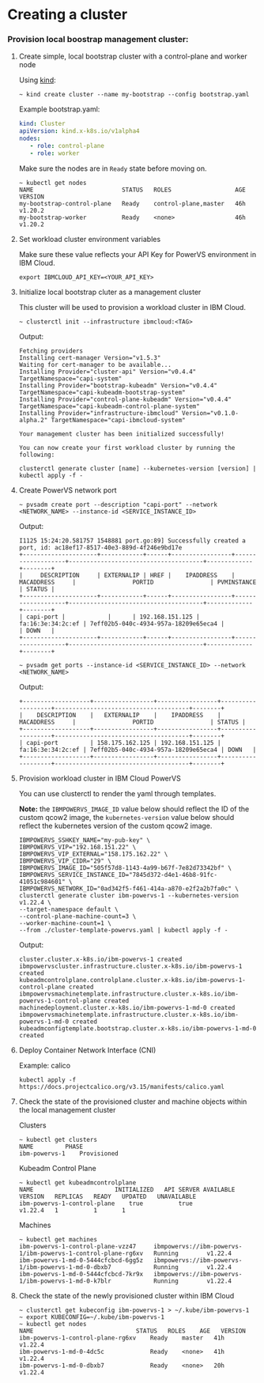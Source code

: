# Creating a cluster

### Provision local boostrap management cluster:

1. Create simple, local bootstrap cluster with a control-plane and worker node

    Using [kind](https://kind.sigs.k8s.io/docs/user/quick-start/):

    ```console
    ~ kind create cluster --name my-bootstrap --config bootstrap.yaml
    ```

    Example bootstrap.yaml:
    ```yaml
    kind: Cluster
    apiVersion: kind.x-k8s.io/v1alpha4
    nodes:
       - role: control-plane
       - role: worker
    ```

    Make sure the nodes are in `Ready` state before moving on.

    ```console
    ~ kubectl get nodes
    NAME                         STATUS   ROLES                  AGE   VERSION
    my-bootstrap-control-plane   Ready    control-plane,master   46h   v1.20.2
    my-bootstrap-worker          Ready    <none>                 46h   v1.20.2
    ```

2. Set workload cluster environment variables

    Make sure these value reflects your API Key for PowerVS environment in IBM Cloud.

    ```console
    export IBMCLOUD_API_KEY=<YOUR_API_KEY>
    ```

3. Initialize local bootstrap cluter as a management cluster

    This cluster will be used to provision a workload cluster in IBM Cloud.

    ```console
    ~ clusterctl init --infrastructure ibmcloud:<TAG>
    ```

    Output:
    ```console
    Fetching providers
    Installing cert-manager Version="v1.5.3"
    Waiting for cert-manager to be available...
    Installing Provider="cluster-api" Version="v0.4.4" TargetNamespace="capi-system"
    Installing Provider="bootstrap-kubeadm" Version="v0.4.4" TargetNamespace="capi-kubeadm-bootstrap-system"
    Installing Provider="control-plane-kubeadm" Version="v0.4.4" TargetNamespace="capi-kubeadm-control-plane-system"
    Installing Provider="infrastructure-ibmcloud" Version="v0.1.0-alpha.2" TargetNamespace="capi-ibmcloud-system"

    Your management cluster has been initialized successfully!

    You can now create your first workload cluster by running the following:

    clusterctl generate cluster [name] --kubernetes-version [version] | kubectl apply -f -
    ```

4. Create PowerVS network port

    ```console
    ~ pvsadm create port --description "capi-port" --network <NETWORK_NAME> --instance-id <SERVICE_INSTANCE_ID>
    ```

    Output:
    ```console
    I1125 15:24:20.581757 1548881 port.go:89] Successfully created a port, id: ac18ef17-8517-40e3-889d-4f246e9bd17e
    +---------------------+------------+------+-----------------+-------------------+--------------------------------------+-------------+--------+
    |     DESCRIPTION     | EXTERNALIP | HREF |    IPADDRESS    |    MACADDRESS     |                PORTID                | PVMINSTANCE | STATUS |
    +---------------------+------------+------+-----------------+-------------------+--------------------------------------+-------------+--------+
    | capi-port |            |      | 192.168.151.125 | fa:16:3e:34:2c:ef | 7eff02b5-040c-4934-957a-18209e65eca4 |             | DOWN   |
    +---------------------+------------+------+-----------------+-------------------+--------------------------------------+-------------+--------+
    ```

    ```console
    ~ pvsadm get ports --instance-id <SERVICE_INSTANCE_ID> --network <NETWORK_NAME>
    ```

    Output:
    ```console
    +-------------------+-----------------+-----------------+-------------------+--------------------------------------+--------+
    |    DESCRIPTION    |   EXTERNALIP    |    IPADDRESS    |    MACADDRESS     |                PORTID                | STATUS |
    +-------------------+-----------------+-----------------+-------------------+--------------------------------------+--------+
    | capi-port         | 158.175.162.125 | 192.168.151.125 | fa:16:3e:34:2c:ef | 7eff02b5-040c-4934-957a-18209e65eca4 | DOWN   |
    +-------------------+-----------------+-----------------+-------------------+--------------------------------------+--------+
    ```

4. Provision workload cluster in IBM Cloud PowerVS

    You can use clusterctl to render the yaml through templates.

    **Note:** the `IBMPOWERVS_IMAGE_ID` value below should reflect the ID of the custom qcow2 image, the `kubernetes-version` value below should reflect the kubernetes version of the custom qcow2 image.

    ```console
    IBMPOWERVS_SSHKEY_NAME="my-pub-key" \
    IBMPOWERVS_VIP="192.168.151.22" \
    IBMPOWERVS_VIP_EXTERNAL="158.175.162.22" \
    IBMPOWERVS_VIP_CIDR="29" \
    IBMPOWERVS_IMAGE_ID="505f57d8-1143-4a99-b67f-7e82d73342bf" \
    IBMPOWERVS_SERVICE_INSTANCE_ID="7845d372-d4e1-46b8-91fc-41051c984601" \
    IBMPOWERVS_NETWORK_ID="0ad342f5-f461-414a-a870-e2f2a2b7fa0c" \
    clusterctl generate cluster ibm-powervs-1 --kubernetes-version v1.22.4 \
    --target-namespace default \
    --control-plane-machine-count=3 \
    --worker-machine-count=1 \
    --from ./cluster-template-powervs.yaml | kubectl apply -f -
    ```

    Output:
    ```console
    cluster.cluster.x-k8s.io/ibm-powervs-1 created
    ibmpowervscluster.infrastructure.cluster.x-k8s.io/ibm-powervs-1 created
    kubeadmcontrolplane.controlplane.cluster.x-k8s.io/ibm-powervs-1-control-plane created
    ibmpowervsmachinetemplate.infrastructure.cluster.x-k8s.io/ibm-powervs-1-control-plane created
    machinedeployment.cluster.x-k8s.io/ibm-powervs-1-md-0 created
    ibmpowervsmachinetemplate.infrastructure.cluster.x-k8s.io/ibm-powervs-1-md-0 created
    kubeadmconfigtemplate.bootstrap.cluster.x-k8s.io/ibm-powervs-1-md-0 created
    ```

5. Deploy Container Network Interface (CNI)

    Example: calico
    ```console
    kubectl apply -f https://docs.projectcalico.org/v3.15/manifests/calico.yaml
    ```


6. Check the state of the provisioned cluster and machine objects within the local management cluster

    Clusters
    ```console
    ~ kubectl get clusters
    NAME         PHASE
    ibm-powervs-1    Provisioned
    ```

    Kubeadm Control Plane
    ```console
    ~ kubectl get kubeadmcontrolplane
    NAME                       INITIALIZED   API SERVER AVAILABLE   VERSION   REPLICAS   READY   UPDATED   UNAVAILABLE
    ibm-powervs-1-control-plane    true          true                   v1.22.4   1          1       1
    ```

    Machines
    ```console
    ~ kubectl get machines
    ibm-powervs-1-control-plane-vzz47     ibmpowervs://ibm-powervs-1/ibm-powervs-1-control-plane-rg6xv   Running        v1.22.4
    ibm-powervs-1-md-0-5444cfcbcd-6gg5z   ibmpowervs://ibm-powervs-1/ibm-powervs-1-md-0-dbxb7            Running        v1.22.4
    ibm-powervs-1-md-0-5444cfcbcd-7kr9x   ibmpowervs://ibm-powervs-1/ibm-powervs-1-md-0-k7blr            Running        v1.22.4
    ```

7.  Check the state of the newly provisioned cluster within IBM Cloud

    ```console
    ~ clusterctl get kubeconfig ibm-powervs-1 > ~/.kube/ibm-powervs-1
    ~ export KUBECONFIG=~/.kube/ibm-powervs-1
    ~ kubectl get nodes
    NAME                             STATUS   ROLES    AGE   VERSION
    ibm-powervs-1-control-plane-rg6xv    Ready    master   41h   v1.22.4
    ibm-powervs-1-md-0-4dc5c             Ready    <none>   41h   v1.22.4
    ibm-powervs-1-md-0-dbxb7             Ready    <none>   20h   v1.22.4
    ```
